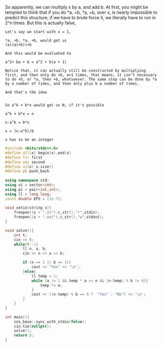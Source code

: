 So apparently, we can multiply x by a, and add b. At first, you might be tempted to think that if you do \*a, +b, \*a, +b, over x, is nearly impossible to predict this structure, if we have to brute force it, we literally have to run in 2^n times. But this is actually false, 
```
Let's say we start with x = 1, 

*a, +b, *a, +b, would get us
(a((a)+b))+b

And this would be evaluated to

a^2+ ba + b = a^2 + b(a + 1)

Notice that, it can actually still be constructed by multiplying first, and then only do +b, a+1 times, that means, it isn't necessary to do +b, or *a, then +b, whatsoever. The same step can be done by *a by a number of times, and then only plus b a number of times.

And that's the idea


So a^k + b*x would get us N, if it's possible

a^k + b*x = n

n-a^k = b*x

x = (n-a^k)/b

x has to be an integer
```
```cpp
#include <bits/stdc++.h>
#define all(x) begin(x),end(x)
#define fir first
#define sec second
#define sz(x) x.size()
#define pb push_back
 
using namespace std;
using vi = vector<int>;
using pi = pair<int,int>;
using ll = long long;
const double EPS = (1e-7);
 
void setio(string s){
	freopen((s + ".in").c_str(),"r",stdin);
	freopen((s + ".out").c_str(),"w",stdout);
}

void solve(){
    int t;
    cin >> t;
    while(t--){
        ll n, a, b;
        cin >> n >> a >> b;

        if (n == 1 || b == 1){
            cout << "Yes" << '\n';
        }else{
            ll temp = 1;
            while (a != 1 && temp * a <= n && (n-temp) % b != 0){
                temp *= a;  
            }
            cout << ((n-temp) % b == 0 ?  "Yes" : "No") << '\n';
        }
    }
}

int main(){
	ios_base::sync_with_stdio(false);
	cin.tie(nullptr);
    solve();
	return 0;
}
```